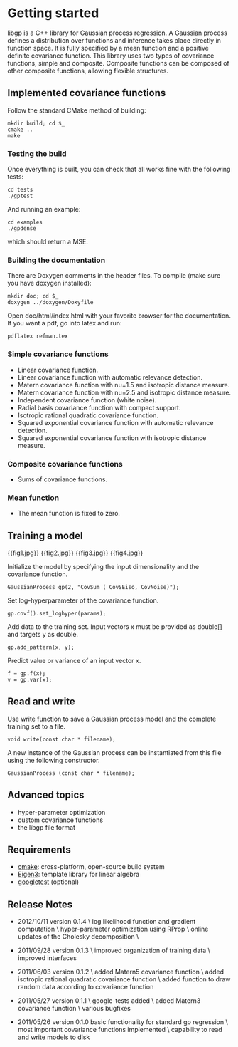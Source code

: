 # Getting started

libgp is a C++ library for Gaussian process regression. A Gaussian process defines a distribution over functions and inference takes place directly in function space. It is fully specified by a mean function and a positive definite covariance function. This library uses two types of covariance functions, simple and composite. Composite functions can be composed of other composite functions, allowing flexible structures. 

## Implemented covariance functions
Follow the standard CMake method of building:

    mkdir build; cd $_
    cmake ..
    make

### Testing the build
Once everything is built, you can check that all works fine with the following tests:

    cd tests
    ./gptest

And running an example:

    cd examples
    ./gpdense

which should return a MSE.

### Building the documentation
There are Doxygen comments in the header files. To compile (make sure you have doxygen installed):

    mkdir doc; cd $_
    doxygen ../doxygen/Doxyfile

Open doc/html/index.html with your favorite browser for the documentation.
If you want a pdf, go into latex and run:

    pdflatex refman.tex

### Simple covariance functions

* Linear covariance function.
* Linear covariance function with automatic relevance detection. 
* Matern covariance function with nu=1.5 and isotropic distance measure.
* Matern covariance function with nu=2.5 and isotropic distance measure.
* Independent covariance function (white noise).
* Radial basis covariance function with compact support.
* Isotropic rational quadratic covariance function. 
* Squared exponential covariance function with automatic relevance detection.
* Squared exponential covariance function with isotropic distance measure.

### Composite covariance functions

* Sums of covariance functions.

### Mean function

* The mean function is fixed to zero.

## Training a model

{{fig1.jpg}} {{fig2.jpg}} {{fig3.jpg}} {{fig4.jpg}}

Initialize the model by specifying the input dimensionality and the covariance function.

    GaussianProcess gp(2, "CovSum ( CovSEiso, CovNoise)");

Set log-hyperparameter of the covariance function.

    gp.covf().set_loghyper(params);

Add data to the training set. Input vectors x must be provided as double[] and targets y as double.

    gp.add_pattern(x, y);

Predict value or variance of an input vector x. 

    f = gp.f(x);
    v = gp.var(x);

## Read and write

Use write function to save a Gaussian process model and the complete training set to a file.

    void write(const char * filename);

A new instance of the Gaussian process can be instantiated from this file using the following constructor.

    GaussianProcess (const char * filename);

## Advanced topics

* hyper-parameter optimization
* custom covariance functions
* the libgp file format

## Requirements

* [cmake](http://www.cmake.org/): cross-platform, open-source build system
* [Eigen3](http://eigen.tuxfamily.org/): template library for linear algebra
* [googletest](http://code.google.com/p/googletest) (optional)

## Release Notes

* 2012/10/11 version 0.1.4 \\
  log likelihood function and gradient computation \\
  hyper-parameter optimization using RProp \\
  online updates of the Cholesky decomposition \\

* 2011/09/28 version 0.1.3 \\
  improved organization of training data \\
  improved interfaces
  
* 2011/06/03 version 0.1.2 \\
  added Matern5 covariance function \\
  added isotropic rational quadratic covariance function \\
  added function to draw random data according to covariance function 
 
* 2011/05/27 version 0.1.1 \\
  google-tests added \\
  added Matern3 covariance function \\
  various bugfixes

* 2011/05/26 version 0.1.0
  basic functionality for standard gp regression \\
  most important covariance functions implemented \\
  capability to read and write models to disk 
